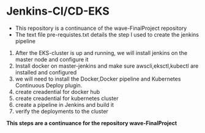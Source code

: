 # Jenkins-CI/CD-EKS 
- This repository is a continuance of the wave-FinalProject repository 
- The text file pre-requistes.txt details the step I used to create the jenkins pipeline
1) After the EKS-cluster is up and running, we will install jenkins on the master node and configure it
2) Install docker on master-jenkins and make sure awscli,eksctl,kubectl are installed and configured
3) we will need to install the Docker,Docker pipeline and Kubernetes Continuous Deploy plugin.
4) create creadential for docker hub 
5) create creadential for kubernetes cluster 
6) create a pipeline in Jenkins and build it
7) verify the deployments to the cluster

**This steps are a continuance for the repository wave-FinalProject**
